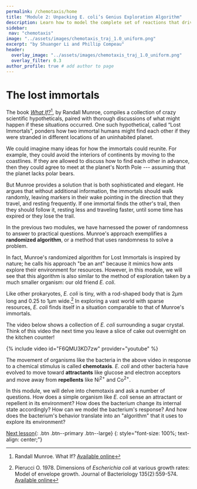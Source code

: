 ```yaml
---
permalink: /chemotaxis/home
title: "Module 2: Unpacking E. coli’s Genius Exploration Algorithm"
description: Learn how to model the complete set of reactions that drive a bacterium's exploration of its environment in chemotaxis.
sidebar:
 nav: "chemotaxis"
image: "../assets/images/chemotaxis_traj_1.0_uniform.png"
excerpt: "by Shuanger Li and Phillip Compeau"
header:
  overlay_image: "../assets/images/chemotaxis_traj_1.0_uniform.png"
  overlay_filter: 0.3
author_profile: true # add author to page
---
```


# The lost immortals

The book <a href="https://what-if.xkcd.com/" target="_blank"><em>What If?</em></a>[^Munroe], by Randall Munroe, compiles a collection of crazy scientific hypotheticals, paired with thorough discussions of what might happen if these situations occurred. One such hypothetical, called “Lost Immortals”, ponders how two immortal humans might find each other if they were stranded in different locations of an uninhabited planet.

We could imagine many ideas for how the immortals could reunite. For example, they could avoid the interiors of continents by moving to the coastlines. If they are allowed to discuss how to find each other in advance, then they could agree to meet at the planet's North Pole --- assuming that the planet lacks polar bears.

But Munroe provides a solution that is both sophisticated and elegant. He argues that without additional information, the immortals should walk randomly, leaving markers in their wake pointing in the direction that they travel, and resting frequently. If one immortal finds the other's trail, then they should follow it, resting less and traveling faster, until some time has expired or they lose the trail.

In the previous two modules, we have harnessed the power of randomness to answer to practical questions. Munroe's approach exemplifies a **randomized algorithm**, or a method that uses randomness to solve a problem.

In fact, Munroe's randomized algorithm for Lost Immortals is inspired by nature; he calls his approach "be an ant" because it mimics how ants explore their environment for resources.  However, in this module, we will see that this algorithm is also similar to the method of exploration taken by a much smaller organism: our old friend *E. coli*.

Like other prokaryotes, *E. coli* is tiny, with a rod-shaped body that is 2µm long and 0.25 to 1µm wide.[^Pierucci1978] In exploring a vast world with sparse resources, *E. coli* finds itself in a situation comparable to that of Munroe's immortals.

The video below shows a collection of *E. coli* surrounding a sugar crystal. Think of this video the next time you leave a slice of cake out overnight on the kitchen counter!

{% include video id="F6QMU3KD7zw" provider="youtube" %}

The movement of organisms like the bacteria in the above video in response to a chemical stimulus is called **chemotaxis**. *E. coli* and other bacteria have evolved to move toward **attractants** like glucose and electron acceptors and move away from **repellents** like Ni<sup>2+</sup> and Co<sup>2+</sup>.

In this module, we will delve into chemotaxis and ask a number of questions. How does a simple organism like *E. coli* sense an attractant or repellent in its environment? How does the bacterium change its internal state accordingly? How can we model the bacterium's response? And how does the bacterium's behavior translate into an "algorithm" that it uses to explore its environment?

[Next lesson](walk){: .btn .btn--primary .btn--large}
{: style="font-size: 100%; text-align: center;"}

[^Munroe]: Randall Munroe. What If? [Available online](https://what-if.xkcd.com/)

[^Pierucci1978]: Pierucci O. 1978. Dimensions of *Escherichia coli* at various growth rates: Model of envelope growth. Journal of Bacteriology 135(2):559-574. [Available online](https://jb.asm.org/content/jb/135/2/559.full.pdf)

[^Sim2017]: Sim M, Koirala S, Picton D, Strahl H, Hoskisson PA, Rao CV, Gillespie CS, Aldridge PD. 2017. Growth rate control of flagellar assembly in *Escherichia coli* strain RP437. Scientific Reports 7:41189. [Available online](https://www.nature.com/articles/srep41189#:~:text=Escherichia%20coli%20is%20a%20prominent,distributed%20across%20the%20cell%20surface.)

[^Baker2005]: Baker MD, Wolanin PM, Stock JB. 2005. Signal transduction in bacterial chemotaxis. BioEssays 28:9-22. [Available online](https://pubmed.ncbi.nlm.nih.gov/16369945/)

[^Weis1990]: Weis RM, Koshland DE. 1990. Chemotaxis in *Escherichia coli* proceeds efficiently from different initial tumble frequencies. Journal of Bacteriology 172:2. [Available online](https://jb.asm.org/content/jb/172/2/1099.full.pdf)

[^Berg2000]: Berg HC. 2000. Motile behavior of bacteria. Physics today 53(1):24. [Available online](https://physicstoday.scitation.org/doi/pdf/10.1063/1.882934)

[^Achouri2015]: Achouri S, Wright JA, Evans L, Macleod C, Fraser G, Cicuta P, Bryant CE. 2015. The frequency and duration of *Salmonella* macrophage adhesion events determines infection efficiency. Philosophical transactions B 370(1661). [Available online](https://www.ncbi.nlm.nih.gov/pmc/articles/PMC4275903/)

[^Turner2016]: Turner L, Ping L, Neubauer M, Berg HC. 2016. Visualizing flagella while tracking bacteria. Biophysical Journal 111(3):630--639.[Available online](https://pubmed.ncbi.nlm.nih.gov/27508446/)

[^Parkinson2015]: Parkinson JS, Hazelbauer, Falke JJ. 2015. Signaling and sensory adaptation in *Escherichia coli* chemoreceptors: 2015 update. [Available online](https://www.sciencedirect.com/science/article/abs/pii/S0966842X15000578)

[^Yang2019]: Yang W, Cassidy CK, Ames P, Diebolder CA, Schulten K, Luthey-Schulten Z, Parkinson JS, Briegel A. 2019. *In situ* confomraitonal changes of the *Escherichia coli* serine chemoreceptor in different signaling states. mBio. [Available online](https://mbio.asm.org/content/10/4/e00973-19/article-info)

[^Saragosti2001]: Saragosti J, Calvez V, Bournaveas, N, Perthame B, Buguin A, Silberzan P. 2001. Directional persistence of chemotactic bacteria in a traveling concentration wave. PNAS. [Available online](https://www.pnas.org/content/pnas/108/39/16235.full.pdf)
